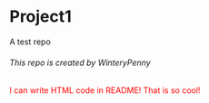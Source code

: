 # Project1
A test repo
<h6> This repo is created by WinteryPenny </h6>
<p style="color:red;"> I can write HTML code in README! That is so cool! </p>
